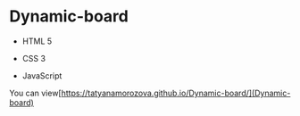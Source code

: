 # Dynamic-board
- HTML 5
+ CSS 3
- JavaScript

You can view[https://tatyanamorozova.github.io/Dynamic-board/](Dynamic-board)
